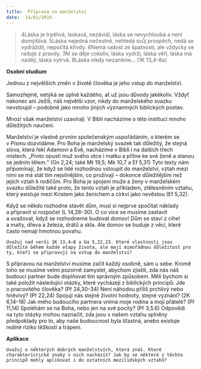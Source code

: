 ```yaml
---
title:  Příprava na manželství
date:  14/01/2019
---
```


> <p></p>
> 4Láska je trpělivá, laskavá, nezávidí, láska se nevychloubá a není domýšlivá. 5Láska nejedná nečestně, nehledá svůj prospěch, nedá se vydráždit, nepočítá křivdy. 6Nemá radost ze špatnosti, ale vždycky se raduje z pravdy. 7Ať se děje cokoliv, láska vydrží, láska věří, láska má naději, láska vytrvá. 8Láska nikdy nezanikne... (1K 13,4–8a)

**Osobní studium**

Jednou z největších změn v životě člověka je jeho vstup do manželství.

Samozřejmě, netýká se úplně každého, ať už jsou důvody jakékoliv. Vždyť nakonec ani Ježíš, náš největší vzor, nikdy do manželského svazku nevstoupil – podobně jako mnoho jiných významných biblických postav.

Mnozí však manželství uzavírají. V Bibli nacházíme o této instituci mnoho důležitých naučení.

Manželství je vlastně prvním společenským uspořádáním, o kterém se v Písmu dozvídáme. Pro Boha je manželský svazek tak důležitý, že stejná slova, která řekl Adamovi a Evě, nacházíme v Bibli i na dalších třech místech. „Proto opustí muž svého otce i matku a přilne ke své ženě a stanou se jedním tělem.“ (Gn 2,24; také Mt 19,5; Mk 10,7 a Ef 5,31) Tyto texty nám připomínají, že když se lidé rozhodnou vstoupit do manželství, vztah mezi nimi se má stát tím nejsilnějším, co prožívají – dokonce důležitějším než jejich vztah k rodičům. Pro Boha je spojení muže a ženy v manželském svazku důležité také proto, že tento vztah je příkladem, ztělesněním vztahu, který existuje mezi Kristem jako ženichem a církví jako nevěstou (Ef 5,32).

Když se někdo rozhodne stavět dům, musí si nejprve spočítat náklady a připravit si rozpočet (L 14,28–30). O co více se musíme zastavit a uvažovat, když se rozhodneme budovat domov! Dům se staví z cihel a malty, dřeva a železa, drátů a skla. Ale domov se buduje z věcí, které často nemají hmotnou povahu.

`Uvažuj nad verši 1K 13,4–8 a Ga 5,22.23. Které vlastnosti jsou důležité během každé etapy života, ale mají mimořádnou důležitost pro ty, kteří se připravují na vstup do manželství?`

S přípravou na manželství musíme začít každý osobně, sám u sebe. Kromě toho se musíme velmi pozorně zamyslet, abychom zjistili, zda nás náš budoucí partner bude doplňovat tím správným způsobem. Měli bychom si také položit následující otázky, které vycházejí z biblických principů: Jde o pracovitého člověka? (Př 24,30–34) Není náhodou příliš prchlivý nebo hněvivý? (Př 22,24) Spojují nás stejné životní hodnoty, stejné vyznání? (2K 6,14–18) Jak mého budoucího partnera vnímá moje rodina a moji přátelé? (Př 11,14) Spoléhám se na Boha, ne­bo jen na své pocity? (Př 3,5.6) Odpovědi na tyto otázky mohou naznačit, zda jsou v našem vztahu splněny předpoklady pro to, aby naše budoucnost byla šťastná, anebo existuje reálné riziko těžkostí a trápení.

**Aplikace**

`Uvažuj o některých dobrých manželstvích, která znáš. Které charakteristické znaky v nich nacházíš? Jak by se některé z těchto principů mohly aplikovat i do ostatních mezilidských vztahů?`